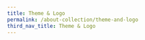 ```yaml
---
title: Theme & Logo
permalink: /about-collection/theme-and-logo
third_nav_title: Theme & Logo
---
```


